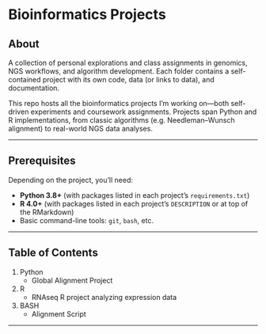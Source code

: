 # Bioinformatics Projects

## About

A collection of personal explorations and class assignments in genomics, NGS workflows, and algorithm development. Each folder contains a self-contained project with its own code, data (or links to data), and documentation.

This repo hosts all the bioinformatics projects I’m working on—both self-driven experiments and coursework assignments. Projects span Python and R implementations, from classic algorithms (e.g. Needleman–Wunsch alignment) to real-world NGS data analyses.

---

## Prerequisites

Depending on the project, you’ll need:

- **Python 3.8+** (with packages listed in each project’s `requirements.txt`)  
- **R 4.0+** (with packages listed in each project’s `DESCRIPTION` or at top of the RMarkdown)  
- Basic command-line tools: `git`, `bash`, etc.  

---

## Table of Contents

1. Python
   - Global Alignment Project
2. R
   - RNAseq R project analyzing expression data 
3. BASH
   - Alignment Script   

---

